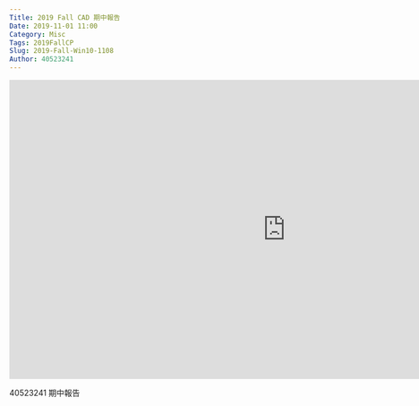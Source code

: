 ```yaml
---
Title: 2019 Fall CAD 期中報告
Date: 2019-11-01 11:00
Category: Misc
Tags: 2019FallCP
Slug: 2019-Fall-Win10-1108
Author: 40523241
---
```



<!-- PELICAN_END_SUMMARY -->

<iframe width="986" height="534" src="https://www.youtube.com/embed/t_9RbkW6onc" frameborder="0" allow="accelerometer; autoplay; encrypted-media; gyroscope; picture-in-picture" allowfullscreen></iframe>

40523241 期中報告

<!-- for LaTeX equations -->
<script src="https://scrum-3.github.io/web/math/MathJax.js?config=TeX-MML-AM_CHTML" type="text/javascript"></script>

</pre>
